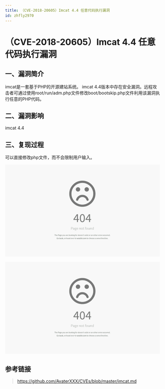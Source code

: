 ```yaml
---
title: （CVE-2018-20605）Imcat 4.4 任意代码执行漏洞
id: zhfly2970
---
```


# （CVE-2018-20605）Imcat 4.4 任意代码执行漏洞

## 一、漏洞简介

imcat是一套基于PHP的开源建站系统。 imcat 4.4版本中存在安全漏洞。远程攻击者可通过使用root/run/adm.php文件修改boot/bootskip.php文件利用该漏洞执行任意的PHP代码。

## 二、漏洞影响

imcat 4.4

## 三、复现过程

可以直接修改php文件，而不会限制用户输入。

![](../img/841b6d0af7ed1e66c899bca37d6e664e.png)

![](../img/841b6d0af7ed1e66c899bca37d6e664e.png)

## 参考链接

> https://github.com/AvaterXXX/CVEs/blob/master/imcat.md
